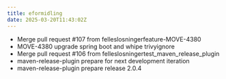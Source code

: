 ```yaml
---
title: eformidling
date: 2025-03-20T11:43:02Z
---
```

- Merge pull request #107 from felleslosningerfeature-MOVE-4380
- MOVE-4380 upgrade spring boot and whipe trivyignore
- Merge pull request #106 from felleslosningertest_maven_release_plugin
- maven-release-plugin prepare for next development iteration
- maven-release-plugin prepare release 2.0.4

